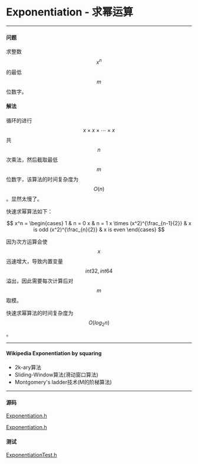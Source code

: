 <script type="text/javascript" src="https://cdnjs.cloudflare.com/ajax/libs/mathjax/2.7.1/MathJax.js?config=TeX-AMS-MML_HTMLorMML"></script>

# Exponentiation - 求幂运算

--------

#### 问题

求整数$$ x^n $$的最低$$ m $$位数字。

#### 解法

循环的进行$$ x \times x \times \cdots \times x $$共$$ n $$次乘法，然后截取最低$$ m $$位数字，该算法的时间复杂度为$$ O(n) $$。显然太慢了。

快速求幂算法如下：

$$
x^n =
\begin{cases}
1                                   &   n = 0
x                                   &   n = 1
x \times (x^2)^{\frac_{n-1}{2}}     &   x is odd
(x^2)^{\frac_{n}{2}}                &   x is even
\end{cases}
$$

因为次方运算会使$$ x $$迅速增大，导致内置变量$$ int32, int64 $$溢出，因此需要每次计算后对$$ m $$取模。

快速求幂算法的时间复杂度为$$ O(log_2 n) $$。

--------

#### Wikipedia Exponentiation by squaring

* 2k-ary算法
* Sliding-Window算法(滑动窗口算法)
* Montgomery's ladder技术(M的阶梯算法)

--------

#### 源码

[Exponentiation.h](https://github.com/linrongbin16/Way-to-Algorithm/blob/master/src/Calculation/Exponentiation.h)

[Exponentiation.h](https://github.com/linrongbin16/Way-to-Algorithm/blob/master/src/Calculation/Exponentiation.cpp)

#### 测试

[ExponentiationTest.h](https://github.com/linrongbin16/Way-to-Algorithm/blob/master/src/Calculation/ExponentiationTest.cpp)
